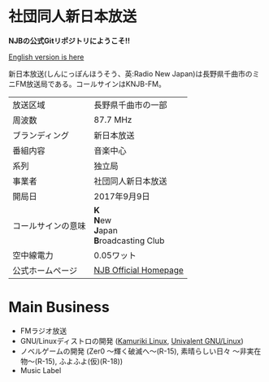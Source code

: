 # 社団同人新日本放送

**NJBの公式Gitリポジトリにようこそ!!**

[English version is here](README.md)

新日本放送(しんにっぽんほうそう、英:Radio New Japan)は長野県千曲市のミニFM放送局である。コールサインはKNJB-FM。

|||
|:----|----|
|放送区域|長野県千曲市の一部|
|周波数|87.7 MHz|
|ブランディング|新日本放送|
|番組内容|音楽中心|
|系列|独立局|
|事業者|社団同人新日本放送|
|開局日|2017年9月9日|
|コールサインの意味|**K**<br>**N**ew<br>**J**apan<br>**B**roadcasting Club|
|空中線電力|0.05ワット|
|公式ホームページ|[NJB Official Homepage](https://njb-fm.github.io)

# Main Business
* FMラジオ放送
* GNU/Linuxディストロの開発 ([Kamuriki Linux](https://github.com/njb-fm/kamuriki), [Univalent GNU/Linux](https://github.com/njb-fm/univalent))
* ノベルゲームの開発 (Zer0 ～輝く破滅へ～(R-15), 素晴らしい日々 ～非実在物～(R-15), ふよふよ(仮)(R-18))
* Music Label
